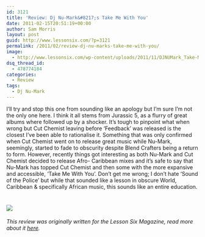 ```yaml
---
id: 3121
title: 'Review: Dj Nu-Mark&#8217;s Take Me With You'
date: 2011-02-15T20:51:19+00:00
author: Sam Morris
layout: post
guid: http://www.lessonsix.com/?p=3121
permalink: /2011/02/review-dj-nu-marks-take-me-with-you/
image:
  - http://www.lessonsix.com/wp-content/uploads/2011/11/DJNUMark_Take-Me-With-You.jpg
dsq_thread_id:
  - 478774184
categories:
  - Review
tags:
  - Dj Nu-Mark
---
```

<div>
  <p>
    I’ll try and stop this one from sounding like an apology but I’m sure I’m not the only one here. I think it all stems from Jurassic 5, as a flurry of great albums where followed up by a shocker. It’s tough to pinpoint what when wrong but Cut Chemist leaving before ‘Feedback’ was released is the closest I’ve been able to rationalise it. Something that was only confirmed when Cut Chemist went on to release great music while Nu-Mark, seemingly, started to fade to obscurity despite Blend Crafters being a return to form. However, recently things got interesting as both Nu-Mark and Cut Chemist decided to release Afro- Caribbean mixes and it’s safe to say that Nu-Mark has topped Cut Chemist and then some with the more expansive and accessible, ‘Take Me With You’. Don’t get me wrong; I don’t hate ‘Sound of the Police’ but while that sounded like a lesson in obscure World, Caribbean & specifically African music, this sounds like an entire education.
  </p>
</div>

# ![](http://www.lessonsix.com/wp-content/themes/lessonsix/images/review_four.png)

_This review was originally written for the Lesson Six Magazine, read more about it [here](http://www.lessonsix.com/2011/05/lesson-six-issue-one-now-available/)._